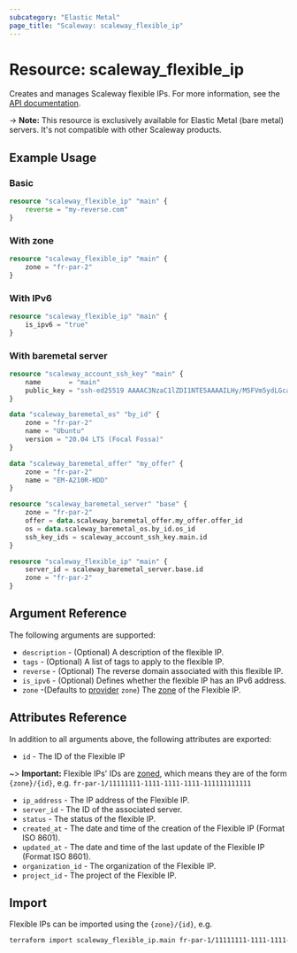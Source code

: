 ```yaml
---
subcategory: "Elastic Metal"
page_title: "Scaleway: scaleway_flexible_ip"
---
```


# Resource: scaleway_flexible_ip

Creates and manages Scaleway flexible IPs.
For more information, see the [API documentation](https://www.scaleway.com/en/developers/api/elastic-metal-flexible-ip).

-> **Note:**
This resource is exclusively available for Elastic Metal (bare metal) servers. It's not compatible with other Scaleway products.

## Example Usage

### Basic

```terraform
resource "scaleway_flexible_ip" "main" {
    reverse = "my-reverse.com"
}
```

### With zone

```terraform
resource "scaleway_flexible_ip" "main" {
    zone = "fr-par-2"
}
```

### With IPv6

```terraform
resource "scaleway_flexible_ip" "main" {
    is_ipv6 = "true"
}
```

### With baremetal server

```terraform
resource "scaleway_account_ssh_key" "main" {
    name 	   = "main"
    public_key = "ssh-ed25519 AAAAC3NzaC1lZDI1NTE5AAAAILHy/M5FVm5ydLGcal3e5LNcfTalbeN7QL/ZGCvDEdqJ foobar@example.com"
}

data "scaleway_baremetal_os" "by_id" {
    zone = "fr-par-2"
    name = "Ubuntu"
    version = "20.04 LTS (Focal Fossa)"
}

data "scaleway_baremetal_offer" "my_offer" {
    zone = "fr-par-2"
    name = "EM-A210R-HDD"
}

resource "scaleway_baremetal_server" "base" {
    zone = "fr-par-2"
    offer = data.scaleway_baremetal_offer.my_offer.offer_id
    os = data.scaleway_baremetal_os.by_id.os_id
    ssh_key_ids = scaleway_account_ssh_key.main.id
}

resource "scaleway_flexible_ip" "main" {
	server_id = scaleway_baremetal_server.base.id
	zone = "fr-par-2"
}
```

## Argument Reference

The following arguments are supported:

- `description` - (Optional) A description of the flexible IP.
- `tags` - (Optional) A list of tags to apply to the flexible IP.
- `reverse` - (Optional) The reverse domain associated with this flexible IP.
- `is_ipv6` - (Optional) Defines whether the flexible IP has an IPv6 address.
- `zone` -(Defaults to [provider](../index.md#zone) `zone`) The [zone](../guides/regions_and_zones.md#zones) of the Flexible IP.

## Attributes Reference

In addition to all arguments above, the following attributes are exported:

- `id` - The ID of the Flexible IP

~> **Important:** Flexible IPs' IDs are [zoned](../guides/regions_and_zones.md#resource-ids), which means they are of the form `{zone}/{id}`, e.g. `fr-par-1/11111111-1111-1111-1111-111111111111`

- `ip_address` -  The IP address of the Flexible IP.
- `server_id` - The ID of the associated server.
- `status` - The status of the flexible IP.
- `created_at` - The date and time of the creation of the Flexible IP (Format ISO 8601).
- `updated_at` - The date and time of the last update of the Flexible IP (Format ISO 8601).
- `organization_id` - The organization of the Flexible IP.
- `project_id` - The project of the Flexible IP.

## Import

Flexible IPs can be imported using the `{zone}/{id}`, e.g.

```bash
terraform import scaleway_flexible_ip.main fr-par-1/11111111-1111-1111-1111-111111111111
```
